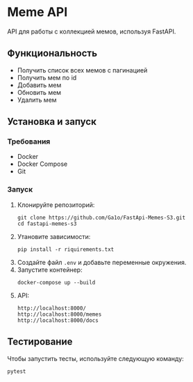 # Meme API

API для работы с коллекцией мемов, используя FastAPI.

## Функциональность
- Получить список всех мемов с пагинацией
- Получить мем по id
- Добавить мем 
- Обновить мем
- Удалить мем

## Установка и запуск

### Требования
- Docker
- Docker Compose
- Git

### Запуск
1. Клонируйте репозиторий:
   ```
   git clone https://github.com/Ga1o/FastApi-Memes-S3.git
   cd fastapi-memes-s3
   ```
2. Утановите зависимости:
   ```
   pip install -r riquirements.txt
   ```
3. Создайте файл `.env` и добавьте переменные окружения.
4. Запустите контейнер:
   ```
   docker-compose up --build
   ```   
5. API:
   ```
   http://localhost:8000/
   http://localhost:8000/memes
   http://localhost:8000/docs
   ```  

## Тестирование
Чтобы запустить тесты, используйте следующую команду:
   ```
   pytest
   ```  